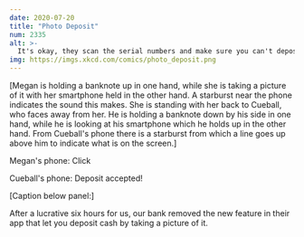 ```yaml
---
date: 2020-07-20
title: "Photo Deposit"
num: 2335
alt: >-
  It's okay, they scan the serial numbers and make sure you can't deposit the same bill more than once.
img: https://imgs.xkcd.com/comics/photo_deposit.png
---
```

[Megan is holding a banknote up in one hand, while she is taking a picture of it with her smartphone held in the other hand. A starburst near the phone indicates the sound this makes. She is standing with her back to Cueball, who faces away from her. He is holding a banknote down by his side in one hand, while he is looking at his smartphone which he holds up in the other hand. From Cueball's phone there is a starburst from which a line goes up above him to indicate what is on the screen.]

Megan's phone: Click

Cueball's phone: Deposit accepted!

[Caption below panel:]

After a lucrative six hours for us, our bank removed the new feature in their app that let you deposit cash by taking a picture of it.